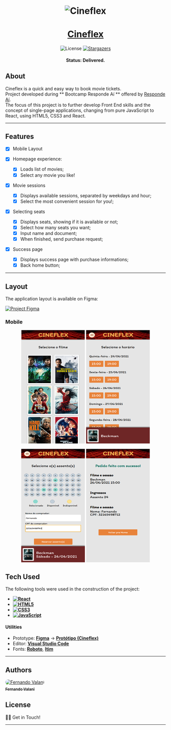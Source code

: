 <h1 align="center">
    <img alt="Cineflex" title="#Cineflex" src="src/assets/banner.png" />
</h1>

<h1 align="center">
    <a href="#">Cineflex</a>
</h1>

<p align="center">  
   <img alt="License" src="https://img.shields.io/github/license/fevalani/cineflex-react?style=for-the-badge">
   <a href="https://github.com/">
    <img alt="Stargazers" src="https://img.shields.io/github/stars/fevalani/cineflex-react?style=for-the-badge">
  </a>
</p>

<h4 align="center"> 
	 Status: Delivered.
</h4>

## About

Cineflex is a quick and easy way to book movie tickets. <br>
Project developed during ** Bootcamp Responde Aí ** offered by [Responde Aí](https://www.respondeai.com.br/). <br>
The focus of this project is to further develop Front End skills and the concept of single-page applications, changing from pure JavaScript to React, using HTML5, CSS3 and React.

---

## Features

- [x] Mobile Layout

- [x] Homepage experience:

  - [x] Loads list of movies;
  - [x] Select any movie you like!

- [x] Movie sessions

  - [x] Displays available sessions, separated by weekdays and hour;
  - [x] Select the most convenient session for you!;

- [x] Selecting seats

  - [x] Displays seats, showing if it is available or not;
  - [x] Select how many seats you want;
  - [x] Input name and document;
  - [x] When finished, send purchase request;

- [x] Success page
  - [x] Displays success page with purchase informations;
  - [x] Back home button;

---

## Layout

The application layout is available on Figma:

<a href="https://www.figma.com/file/rc7ZTYfLZg9zpGahWB1aXb/Cineflex?node-id=0%3A1">
  <img alt="Project Figma" src="https://img.shields.io/badge/%20Layout%20-Figma-%2304D361?style=for-the-badge&logo=appveyor">
</a>

### Mobile

<p align="center">
  <img alt="Mobile Homepage" title="#Homepage" src="src/images/page1.png" width="200px" height="355px">
  <img alt="Mobile Quizz Header" title="#QuizzHeader" src="src/images/page2.png" width="200px" height="355px">
</p>
<p align="center">
  <img alt="Mobile answer clicked" title="#Answer" src="src/images/page3.png" width="200px" height="355px">
  <img alt="Mobile quizz result" title="#Quizz" src="src/images/page4.png" width="200px" height="355px">
</p>

## Tech Used

The following tools were used in the construction of the project:

- **[![React](https://img.shields.io/badge/React-20232A?style=for-the-badge&logo=react&logoColor=61DAFB)](https://reactjs.org/)**
- **[![HTML5](https://img.shields.io/badge/HTML5-E34F26?style=for-the-badge&logo=html5&logoColor=white)](https://html5.org/)**
- **[![CSS3](https://img.shields.io/badge/CSS3-1572B6?style=for-the-badge&logo=css3&logoColor=white)](https://www.w3.org/Style/CSS/Overview.en.html)**
- **[![JavaScript](https://img.shields.io/badge/JavaScript-F7DF1E?style=for-the-badge&logo=javascript&logoColor=black)](https://www.javascript.com/)**

#### **Utilities**

- Prototype: **[Figma](https://www.figma.com/)** → **[Protótipo (Cineflex)](https://www.figma.com/file/nCuPD1re0r4EAwNl7OCNvz/BuzzQuizz---Turma-02?node-id=0%3A1)**
- Editor: **[Visual Studio Code](https://code.visualstudio.com/)**
- Fonts: **[Roboto](https://fonts.google.com/specimen/Roboto)**, **[Itim](https://fonts.google.com/specimen/Itim)**

---

## Authors

<p>
<a style="border-radius: 50px;" width="100px;" href="https://github.com/fevalani">
 <img style="border-radius: 50px;" src="https://avatars.githubusercontent.com/u/81244714?v=4" width="100px;" alt="Fernando Valani"/>
 <br />
 <sub><b>Fernando Valani</b></sub></a>
 <br />

## </p>

## License

👋🏽 Get in Touch!

---
